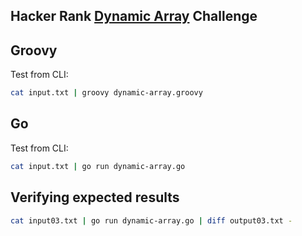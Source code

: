 ## Hacker Rank [Dynamic Array](https://www.hackerrank.com/challenges/dynamic-array) Challenge

## Groovy
Test from CLI: 
```bash
cat input.txt | groovy dynamic-array.groovy
```

## Go
Test from CLI: 
```bash
cat input.txt | go run dynamic-array.go
```

## Verifying expected results

```bash
cat input03.txt | go run dynamic-array.go | diff output03.txt -
```